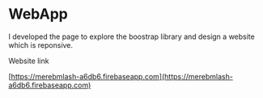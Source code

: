 # WebApp
I developed the page to explore the boostrap library and design a website which is reponsive.

Website link

[https://merebmlash-a6db6.firebaseapp.com](https://merebmlash-a6db6.firebaseapp.com)
